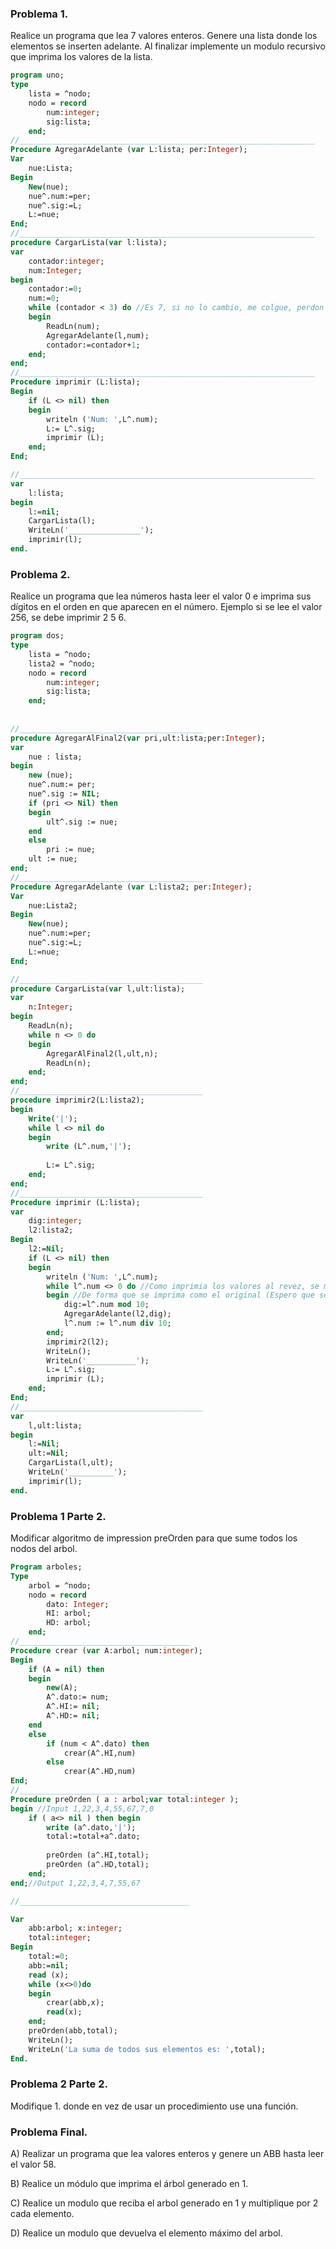 ### Problema 1.

Realice un programa que lea 7 valores enteros. Genere una lista donde los elementos se inserten adelante. Al finalizar implemente un modulo recursivo que imprima los valores de la lista.

```pascal
program uno;
type
    lista = ^nodo;
    nodo = record
        num:integer;
        sig:lista;
    end;
//__________________________________________________________________
Procedure AgregarAdelante (var L:lista; per:Integer);
Var 
    nue:Lista;
Begin  
    New(nue);  
    nue^.num:=per;  
    nue^.sig:=L;  
    L:=nue;
End;
//__________________________________________________________________
procedure CargarLista(var l:lista);
var
    contador:integer;
    num:Integer;
begin
    contador:=0;
    num:=0;
    while (contador < 3) do //Es 7, si no lo cambio, me colgue, perdon :C
    begin
        ReadLn(num);
        AgregarAdelante(l,num);
        contador:=contador+1;
    end;
end;
//__________________________________________________________________
Procedure imprimir (L:lista);
Begin
    if (L <> nil) then
    begin
        writeln ('Num: ',L^.num);
        L:= L^.sig;
        imprimir (L);
    end;
End;

//__________________________________________________________________
var
    l:lista;
begin
    l:=nil;
    CargarLista(l);
    WriteLn('________________');
    imprimir(l);
end.
```

### Problema 2.

Realice un programa que lea números hasta leer el valor 0 e imprima sus dígitos en el orden en que aparecen en el número. Ejemplo si se lee el valor 256, se debe imprimir 2  5  6.

```pascal
program dos;
type
    lista = ^nodo;
    lista2 = ^nodo;
    nodo = record
        num:integer;
        sig:lista;
    end;
    
    
//_________________________________________
procedure AgregarAlFinal2(var pri,ult:lista;per:Integer); 
var  
    nue : lista;
begin 
    new (nue);
    nue^.num:= per;
    nue^.sig := NIL;
    if (pri <> Nil) then 
    begin
        ult^.sig := nue;
    end
    else 
        pri := nue;
    ult := nue;
end;
//_________________________________________
Procedure AgregarAdelante (var L:lista2; per:Integer);
Var 
    nue:Lista2;
Begin  
    New(nue);  
    nue^.num:=per;  
    nue^.sig:=L;  
    L:=nue;
End;

//_________________________________________
procedure CargarLista(var l,ult:lista);
var
    n:Integer;
begin
    ReadLn(n);
    while n <> 0 do
    begin
        AgregarAlFinal2(l,ult,n);
        ReadLn(n);
    end;
end;
//_________________________________________
procedure imprimir2(L:lista2);
begin
    Write('|');
    while l <> nil do
    begin
        write (L^.num,'|');
        
        L:= L^.sig;
    end;
end;
//_________________________________________
Procedure imprimir (L:lista);
var
    dig:integer;
    l2:lista2;
Begin
    l2:=Nil;
    if (L <> nil) then
    begin
        writeln ('Num: ',L^.num);
        while l^.num <> 0 do //Como imprimia los valores al revez, se me ocurrio crear una lista con los digitos
        begin //De forma que se imprima como el original (Espero que se pueda hacer de otra forma)
            dig:=l^.num mod 10;
            AgregarAdelante(l2,dig);
            l^.num := l^.num div 10;
        end;
        imprimir2(l2);
        WriteLn();
        WriteLn('___________');
        L:= L^.sig;
        imprimir (L);
    end;
End;
//_________________________________________
var
    l,ult:lista;
begin
    l:=Nil;
    ult:=Nil;
    CargarLista(l,ult);
    WriteLn('__________');
    imprimir(l);
end.
```

### Problema 1 Parte 2.

Modificar algoritmo de impression preOrden para que sume todos los nodos del arbol.

```pascal
Program arboles;
Type
    arbol = ^nodo;
    nodo = record
        dato: Integer;
        HI: arbol;
        HD: arbol;
    end;
//______________________________________
Procedure crear (var A:arbol; num:integer);
Begin
    if (A = nil) then
    begin
        new(A);
        A^.dato:= num; 
        A^.HI:= nil; 
        A^.HD:= nil;
    end
    else
        if (num < A^.dato) then 
            crear(A^.HI,num)
        else 
            crear(A^.HD,num)   
End;
//______________________________________
Procedure preOrden ( a : arbol;var total:integer );
begin //Input 1,22,3,4,55,67,7,0
    if ( a<> nil ) then begin
        write (a^.dato,'|');   
        total:=total+a^.dato;
        
        preOrden (a^.HI,total);
        preOrden (a^.HD,total);
    end;
end;//Output 1,22,3,4,7,55,67

//______________________________________

Var
    abb:arbol; x:integer;
    total:integer;
Begin
    total:=0;
    abb:=nil;
    read (x);
    while (x<>0)do
    begin
        crear(abb,x);
        read(x);
    end;
    preOrden(abb,total);
    WriteLn();
    WriteLn('La suma de todos sus elementos es: ',total);
End.
```

### Problema 2 Parte 2.

Modifique 1. donde en vez de usar un procedimiento use una función.

### Problema Final.

A) Realizar un programa que lea valores enteros y genere un ABB hasta leer el valor 58.

B) Realice un módulo que imprima el árbol generado en 1.

C) Realice un modulo que reciba el arbol generado en 1 y multiplique por 2 cada elemento.

D) Realice un modulo que devuelva el elemento máximo del arbol.



